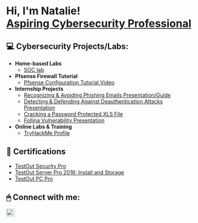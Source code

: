 <h1>Hi, I'm Natalie! <br><a href="https://www.linkedin.com/in/nataliejhoernig/">Aspiring Cybersecurity Professional</a>
<h2> 💻 Cybersecurity Projects/Labs:</h2>

- <b>Home-based Labs</b>
   - [SOC lab]()
- <b>Pfsense Firewall Tutorial</b>
   -  [Pfsense Configuration Tutorial Video](https://drive.google.com/file/d/1bcqGCB0KK-U4kqeQ-cWInySd7fyfdmq3/view?usp=drive_link)
- <b>Internship Projects</b>
  -  [Recognizing & Avoiding Phishing Emails Presentation/Guide](https://docs.google.com/presentation/d/1iPkk4srL_8IOBDQurIlLARdiizVeNnTV5Z0Qf98q450/edit?usp=sharing)
  -  [Detecting & Defending Against Deauthentication Attacks Presentation ](https://docs.google.com/presentation/d/1jPUyk18rmBRWeJXHYfrThUBbCbbB9dspHaHxPJrppoo/edit?usp=sharing)
  -  [Cracking a Password Protected XLS File](https://docs.google.com/document/d/1yl-Ip08Z98pEAS3Gn629HIjAyjoMs_iFraYXJTwoK9E/edit)
  -  [Follina Vulnerability Presentation](https://docs.google.com/presentation/d/1hTRg7WNLPE9Va8d_5hajqaRY5n3Ov0DMi-b8dviTcgQ/edit#slide=id.gc6f73a04f_0_0)
- <b>Online Labs & Training</b>
  -  [TryHackMe Profile](https://tryhackme.com/p/N00dl3S)



<h2>📜 Certifications</h2>

- [TestOut Security Pro](https://certification.testout.com/verifycert?certificateId=6-1C6-MMJNL)
- [TestOut Server Pro 2016: Install and Storage](https://certification.testout.com/verifycert?certificateId=6-1C6-KE4FP)
- [TestOut PC Pro](https://verification.testout.com/verifycert/6-1C6-8HQBT)

<h2> 🖱 Connect with me:</h2>

[<img align="left" alt="NatalieHoernig | LinkedIn" width="22px" src="https://cdn.jsdelivr.net/npm/simple-icons@v3/icons/linkedin.svg" />][linkedin]

[linkedin]: https://linkedin.com/in/nataliejhoernig

<!--
**nataliehoernig1/nataliehoernig1** is a ✨ _special_ ✨ repository because its `README.md` (this file) appears on your GitHub profile.

Here are some ideas to get you started:

- 🔭 I’m currently working on ...
- 🌱 I’m currently learning ...
- 👯 I’m looking to collaborate on ...
- 🤔 I’m looking for help with ...
- 💬 Ask me about ...
- 📫 How to reach me: ...
- 😄 Pronouns: ...
- ⚡ Fun fact: ...
-->
